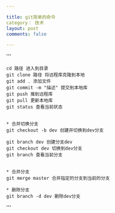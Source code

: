 ```yaml
---

title: git简单的命令
category： 技术
layout: post
comments: false

---
```



'''


	cd 路径 进入到目录
	git clone 路径 将远程库克隆到本地
	git add . 添加文件
	git commit -m "描述" 提交到本地库
	git push 推到远程库
	git pull 更新本地库
	git status 查看当前状态
	
	
	* 合并切换分支
	git checkout -b dev 创建并切换到dev分支
	
	git branch dev 创建分支dev
	git checkout dev 切换到dev分支
	git branch 查看当前分支
	
	
	* 合并分支
	git merge master 合并指定的分支到当前的分支
	
	* 删除分支
	git branch -d dev 删除dev分支
	
	
	
'''
